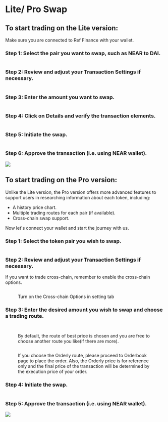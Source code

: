 # Lite/ Pro Swap

## To start trading on the Lite version:

Make sure you are connected to Ref Finance with your wallet.

### Step 1: Select the pair you want to swap, such as NEAR to DAI.

<figure><img src="../../../.gitbook/assets/Screenshot 2023-05-23 at 22.14.16.png" alt=""><figcaption></figcaption></figure>

### Step 2: Review and adjust your Transaction Settings if necessary.

<figure><img src="../../../.gitbook/assets/Screenshot 2023-05-23 at 22.15.30.png" alt=""><figcaption></figcaption></figure>

### Step 3: Enter the amount you want to swap.

<figure><img src="../../../.gitbook/assets/Screenshot 2023-05-23 at 22.16.33.png" alt=""><figcaption></figcaption></figure>

### Step 4: Click on Details and verify the transaction elements.

<figure><img src="../../../.gitbook/assets/Screenshot 2023-05-23 at 22.17.07.png" alt=""><figcaption></figcaption></figure>

### Step 5: Initiate the swap.

<figure><img src="../../../.gitbook/assets/Screenshot 2023-05-23 at 22.17.54.png" alt=""><figcaption></figcaption></figure>

### Step 6: Approve the transaction (i.e. using NEAR wallet).

![](<../../../.gitbook/assets/Screen Shot 2022-03-04 at 22.30.50.png>)

## To start trading on the Pro version:

Unlike the Lite version, the Pro version offers more advanced features to support users in researching information about each token, including:

* A history price chart.
* Multiple trading routes for each pair (if available).
* Cross-chain swap support.

Now let's connect your wallet and start the journey with us.

### Step 1: Select the token pair you wish to swap.

<figure><img src="../../../.gitbook/assets/Screenshot 2023-05-23 at 22.25.56.png" alt=""><figcaption></figcaption></figure>

### Step 2: Review and adjust your Transaction Settings if necessary.

If you want to trade cross-chain, remember to enable the cross-chain options.

<figure><img src="../../../.gitbook/assets/Screenshot 2023-05-23 at 22.27.02.png" alt=""><figcaption><p>Turn on the Cross-chain Options in setting tab</p></figcaption></figure>

### Step 3: Enter the desired amount you wish to swap and choose a trading route.

<figure><img src="../../../.gitbook/assets/Screenshot 2023-05-23 at 22.25.56.png" alt=""><figcaption></figcaption></figure>

<figure><img src="../../../.gitbook/assets/Screenshot 2023-05-23 at 22.29.32.png" alt=""><figcaption><p>By default, the route of best price is chosen and you are free to choose another route you like(if there are more).</p></figcaption></figure>

<figure><img src="../../../.gitbook/assets/image (1).png" alt=""><figcaption><p>If you choose the Orderly route, please proceed to Orderbook page to place the order. Also, the Orderly price is for reference only and the final price of the transaction will be determined by the execution price of your order.</p></figcaption></figure>

### Step 4: Initiate the swap.

<figure><img src="../../../.gitbook/assets/Screenshot 2023-05-23 at 22.30.41.png" alt=""><figcaption></figcaption></figure>

### Step 5: Approve the transaction (i.e. using NEAR wallet).

![](<../../../.gitbook/assets/Screen Shot 2022-03-04 at 22.30.50.png>)

